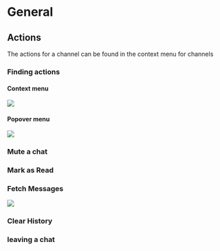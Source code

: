 # General

## Actions

The actions for a channel can be found in the context menu for channels

### Finding actions

#### Context menu
![](https://i.imgur.com/h33q7e6.png)

#### Popover menu
![](https://i.imgur.com/12hf80x.png)

### Mute a chat

### Mark as Read

### Fetch Messages

![](https://i.imgur.com/OjYJ4L4.png)

### Clear History

### leaving a chat
